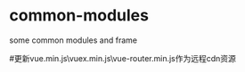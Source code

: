 # common-modules
some common modules and frame

#更新vue.min.js\vuex.min.js\vue-router.min.js作为远程cdn资源